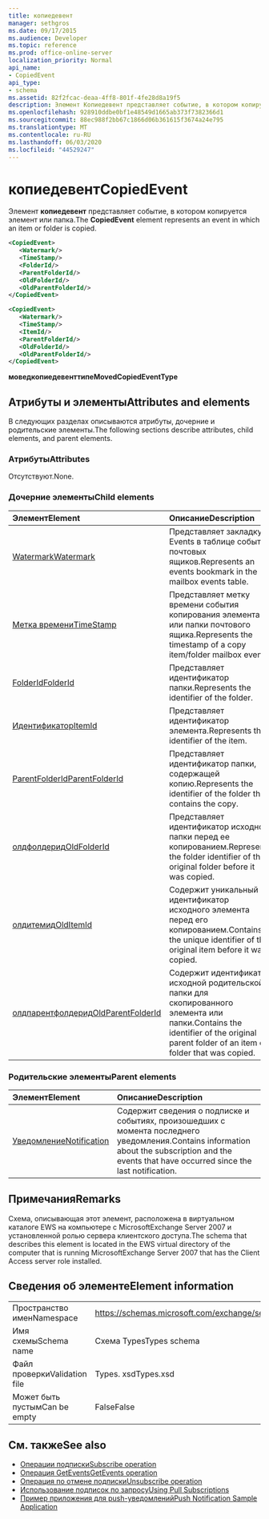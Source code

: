```yaml
---
title: копиедевент
manager: sethgros
ms.date: 09/17/2015
ms.audience: Developer
ms.topic: reference
ms.prod: office-online-server
localization_priority: Normal
api_name:
- CopiedEvent
api_type:
- schema
ms.assetid: 82f2fcac-deaa-4ff8-801f-4fe28d8a19f5
description: Элемент Копиедевент представляет событие, в котором копируется элемент или папка.
ms.openlocfilehash: 928910ddbe0bf1e48549d1665ab373f7382366d1
ms.sourcegitcommit: 88ec988f2bb67c1866d06b361615f3674a24e795
ms.translationtype: MT
ms.contentlocale: ru-RU
ms.lasthandoff: 06/03/2020
ms.locfileid: "44529247"
---
```

# <a name="copiedevent"></a><span data-ttu-id="60052-103">копиедевент</span><span class="sxs-lookup"><span data-stu-id="60052-103">CopiedEvent</span></span>

<span data-ttu-id="60052-104">Элемент **копиедевент** представляет событие, в котором копируется элемент или папка.</span><span class="sxs-lookup"><span data-stu-id="60052-104">The **CopiedEvent** element represents an event in which an item or folder is copied.</span></span> 
  
```xml
<CopiedEvent>
   <Watermark/>
   <TimeStamp/>
   <FolderId/>
   <ParentFolderId/>
   <OldFolderId/>
   <OldParentFolderId/>
</CopiedEvent>
```

```xml
<CopiedEvent>
   <Watermark/>
   <TimeStamp/>
   <ItemId/>
   <ParentFolderId/>
   <OldFolderId/>
   <OldParentFolderId/>
</CopiedEvent>
```

<span data-ttu-id="60052-105">**моведкопиедевенттипе**</span><span class="sxs-lookup"><span data-stu-id="60052-105">**MovedCopiedEventType**</span></span>

## <a name="attributes-and-elements"></a><span data-ttu-id="60052-106">Атрибуты и элементы</span><span class="sxs-lookup"><span data-stu-id="60052-106">Attributes and elements</span></span>

<span data-ttu-id="60052-107">В следующих разделах описываются атрибуты, дочерние и родительские элементы.</span><span class="sxs-lookup"><span data-stu-id="60052-107">The following sections describe attributes, child elements, and parent elements.</span></span>
  
### <a name="attributes"></a><span data-ttu-id="60052-108">Атрибуты</span><span class="sxs-lookup"><span data-stu-id="60052-108">Attributes</span></span>

<span data-ttu-id="60052-109">Отсутствуют.</span><span class="sxs-lookup"><span data-stu-id="60052-109">None.</span></span>
  
### <a name="child-elements"></a><span data-ttu-id="60052-110">Дочерние элементы</span><span class="sxs-lookup"><span data-stu-id="60052-110">Child elements</span></span>

|<span data-ttu-id="60052-111">**Элемент**</span><span class="sxs-lookup"><span data-stu-id="60052-111">**Element**</span></span>|<span data-ttu-id="60052-112">**Описание**</span><span class="sxs-lookup"><span data-stu-id="60052-112">**Description**</span></span>|
|:-----|:-----|
|[<span data-ttu-id="60052-113">Watermark</span><span class="sxs-lookup"><span data-stu-id="60052-113">Watermark</span></span>](watermark.md) <br/> |<span data-ttu-id="60052-114">Представляет закладку Events в таблице событий почтовых ящиков.</span><span class="sxs-lookup"><span data-stu-id="60052-114">Represents an events bookmark in the mailbox events table.</span></span>  <br/> |
|[<span data-ttu-id="60052-115">Метка времени</span><span class="sxs-lookup"><span data-stu-id="60052-115">TimeStamp</span></span>](timestamp.md) <br/> |<span data-ttu-id="60052-116">Представляет метку времени события копирования элемента или папки почтового ящика.</span><span class="sxs-lookup"><span data-stu-id="60052-116">Represents the timestamp of a copy item/folder mailbox event.</span></span>  <br/> |
|[<span data-ttu-id="60052-117">FolderId</span><span class="sxs-lookup"><span data-stu-id="60052-117">FolderId</span></span>](folderid.md) <br/> |<span data-ttu-id="60052-118">Представляет идентификатор папки.</span><span class="sxs-lookup"><span data-stu-id="60052-118">Represents the identifier of the folder.</span></span>  <br/> |
|[<span data-ttu-id="60052-119">Идентификатор</span><span class="sxs-lookup"><span data-stu-id="60052-119">ItemId</span></span>](itemid.md) <br/> |<span data-ttu-id="60052-120">Представляет идентификатор элемента.</span><span class="sxs-lookup"><span data-stu-id="60052-120">Represents the identifier of the item.</span></span>  <br/> |
|[<span data-ttu-id="60052-121">ParentFolderId</span><span class="sxs-lookup"><span data-stu-id="60052-121">ParentFolderId</span></span>](parentfolderid.md) <br/> |<span data-ttu-id="60052-122">Представляет идентификатор папки, содержащей копию.</span><span class="sxs-lookup"><span data-stu-id="60052-122">Represents the identifier of the folder that contains the copy.</span></span>  <br/> |
|[<span data-ttu-id="60052-123">олдфолдерид</span><span class="sxs-lookup"><span data-stu-id="60052-123">OldFolderId</span></span>](oldfolderid.md) <br/> |<span data-ttu-id="60052-124">Представляет идентификатор исходной папки перед ее копированием.</span><span class="sxs-lookup"><span data-stu-id="60052-124">Represents the folder identifier of the original folder before it was copied.</span></span>  <br/> |
|[<span data-ttu-id="60052-125">олдитемид</span><span class="sxs-lookup"><span data-stu-id="60052-125">OldItemId</span></span>](olditemid.md) <br/> |<span data-ttu-id="60052-126">Содержит уникальный идентификатор исходного элемента перед его копированием.</span><span class="sxs-lookup"><span data-stu-id="60052-126">Contains the unique identifier of the original item before it was copied.</span></span>  <br/> |
|[<span data-ttu-id="60052-127">олдпарентфолдерид</span><span class="sxs-lookup"><span data-stu-id="60052-127">OldParentFolderId</span></span>](oldparentfolderid.md) <br/> |<span data-ttu-id="60052-128">Содержит идентификатор исходной родительской папки для скопированного элемента или папки.</span><span class="sxs-lookup"><span data-stu-id="60052-128">Contains the identifier of the original parent folder of an item or folder that was copied.</span></span>  <br/> |
   
### <a name="parent-elements"></a><span data-ttu-id="60052-129">Родительские элементы</span><span class="sxs-lookup"><span data-stu-id="60052-129">Parent elements</span></span>

|<span data-ttu-id="60052-130">**Элемент**</span><span class="sxs-lookup"><span data-stu-id="60052-130">**Element**</span></span>|<span data-ttu-id="60052-131">**Описание**</span><span class="sxs-lookup"><span data-stu-id="60052-131">**Description**</span></span>|
|:-----|:-----|
|[<span data-ttu-id="60052-132">Уведомление</span><span class="sxs-lookup"><span data-stu-id="60052-132">Notification</span></span>](notification-ex15websvcsotherref.md) <br/> |<span data-ttu-id="60052-133">Содержит сведения о подписке и событиях, произошедших с момента последнего уведомления.</span><span class="sxs-lookup"><span data-stu-id="60052-133">Contains information about the subscription and the events that have occurred since the last notification.</span></span>  <br/> |
   
## <a name="remarks"></a><span data-ttu-id="60052-134">Примечания</span><span class="sxs-lookup"><span data-stu-id="60052-134">Remarks</span></span>

<span data-ttu-id="60052-135">Схема, описывающая этот элемент, расположена в виртуальном каталоге EWS на компьютере с MicrosoftExchange Server 2007 и установленной ролью сервера клиентского доступа.</span><span class="sxs-lookup"><span data-stu-id="60052-135">The schema that describes this element is located in the EWS virtual directory of the computer that is running MicrosoftExchange Server 2007 that has the Client Access server role installed.</span></span>
  
## <a name="element-information"></a><span data-ttu-id="60052-136">Сведения об элементе</span><span class="sxs-lookup"><span data-stu-id="60052-136">Element information</span></span>

|||
|:-----|:-----|
|<span data-ttu-id="60052-137">Пространство имен</span><span class="sxs-lookup"><span data-stu-id="60052-137">Namespace</span></span>  <br/> |https://schemas.microsoft.com/exchange/services/2006/types  <br/> |
|<span data-ttu-id="60052-138">Имя схемы</span><span class="sxs-lookup"><span data-stu-id="60052-138">Schema name</span></span>  <br/> |<span data-ttu-id="60052-139">Схема Types</span><span class="sxs-lookup"><span data-stu-id="60052-139">Types schema</span></span>  <br/> |
|<span data-ttu-id="60052-140">Файл проверки</span><span class="sxs-lookup"><span data-stu-id="60052-140">Validation file</span></span>  <br/> |<span data-ttu-id="60052-141">Types. xsd</span><span class="sxs-lookup"><span data-stu-id="60052-141">Types.xsd</span></span>  <br/> |
|<span data-ttu-id="60052-142">Может быть пустым</span><span class="sxs-lookup"><span data-stu-id="60052-142">Can be empty</span></span>  <br/> |<span data-ttu-id="60052-143">False</span><span class="sxs-lookup"><span data-stu-id="60052-143">False</span></span>  <br/> |
   
## <a name="see-also"></a><span data-ttu-id="60052-144">См. также</span><span class="sxs-lookup"><span data-stu-id="60052-144">See also</span></span>

- [<span data-ttu-id="60052-145">Операции подписки</span><span class="sxs-lookup"><span data-stu-id="60052-145">Subscribe operation</span></span>](subscribe-operation.md) 
- [<span data-ttu-id="60052-146">Операция GetEvents</span><span class="sxs-lookup"><span data-stu-id="60052-146">GetEvents operation</span></span>](getevents-operation.md) 
- [<span data-ttu-id="60052-147">Операция по отмене подписки</span><span class="sxs-lookup"><span data-stu-id="60052-147">Unsubscribe operation</span></span>](unsubscribe-operation.md)
- [<span data-ttu-id="60052-148">Использование подписок по запросу</span><span class="sxs-lookup"><span data-stu-id="60052-148">Using Pull Subscriptions</span></span>](https://msdn.microsoft.com/library/f956bc0e-2b25-4613-966b-54c65456897c%28Office.15%29.aspx) 
- [<span data-ttu-id="60052-149">Пример приложения для push-уведомлений</span><span class="sxs-lookup"><span data-stu-id="60052-149">Push Notification Sample Application</span></span>](https://msdn.microsoft.com/library/db1f8523-fa44-483f-bdb6-ab5939b52eee%28Office.15%29.aspx)

